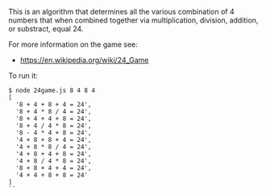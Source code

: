 This is an algorithm that determines all the various combination of 4
numbers that when combined together via multiplication, division,
addition, or substract, equal 24.

For more information on the game see:
- https://en.wikipedia.org/wiki/24_Game

To run it:
```
$ node 24game.js 8 4 8 4
[
  '8 + 4 + 8 + 4 = 24',
  '8 + 4 * 8 / 4 = 24',
  '8 + 4 + 4 + 8 = 24',
  '8 + 4 / 4 * 8 = 24',
  '8 - 4 * 4 + 8 = 24',
  '4 + 8 + 8 + 4 = 24',
  '4 + 8 * 8 / 4 = 24',
  '4 + 8 + 4 + 8 = 24',
  '4 + 8 / 4 * 8 = 24',
  '8 + 8 + 4 + 4 = 24',
  '4 + 4 + 8 + 8 = 24'
]
``
